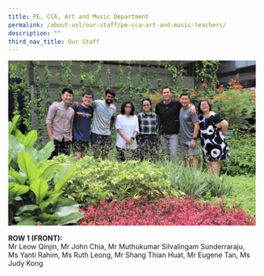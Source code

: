 ```yaml
---
title: PE, CCA, Art and Music Department
permalink: /about-usl/our-staff/pe-cca-art-and-music-teachers/
description: ""
third_nav_title: Our Staff
---
```

<img src="/images/image8.jpg">

**ROW 1 (FRONT):** <br>
Mr Leow Qinjin, Mr John Chia, Mr Muthukumar Silvalingam Sunderraraju, Ms Yanti Rahim, Ms Ruth Leong, Mr Shang Thian Huat, Mr Eugene Tan, Ms Judy Kong
